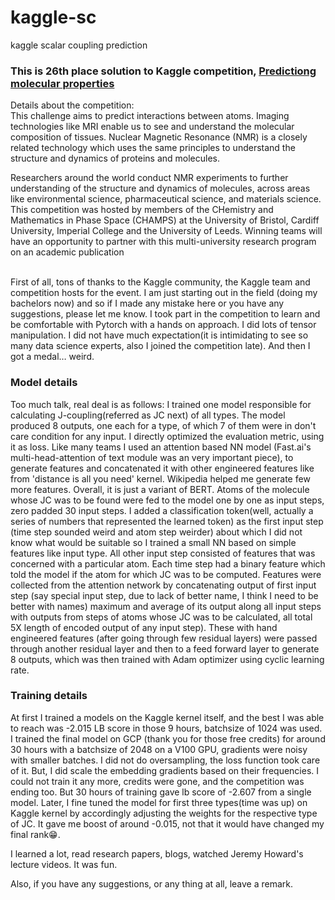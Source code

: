 # kaggle-sc
kaggle scalar coupling prediction
<h3>This is 26th place solution to Kaggle competition,  <a href="https://www.kaggle.com/c/champs-scalar-coupling"> 
Predictiong molecular properties</a><br></h3>
Details about the competition:<br>
This challenge aims to predict interactions between atoms. Imaging technologies like MRI enable us to see and understand the molecular composition of tissues. Nuclear Magnetic Resonance (NMR) is a closely related technology which uses the same principles to understand the structure and dynamics of proteins and molecules.

Researchers around the world conduct NMR experiments to further understanding of the structure and dynamics of molecules, across areas like environmental science, pharmaceutical science, and materials science.
<br>
This competition was hosted by members of the CHemistry and Mathematics in Phase Space (CHAMPS) at the University of Bristol, Cardiff University, Imperial College and the University of Leeds. Winning teams will have an opportunity to partner with this multi-university research program on an academic publication
<br><br>

First of all, tons of thanks to the Kaggle community, the Kaggle team and competition hosts for the event. I am just starting out in the field (doing my bachelors now) and so if I made any mistake here or you have any suggestions, please let me know.
I took part in the competition to learn and be comfortable with Pytorch with a hands on approach. I did lots of tensor manipulation. I did not have much expectation(it is intimidating to see so many data science experts, also I joined the competition late). And then I got a medal… weird.
<br>
### Model details
Too much talk, real deal is as follows:
I trained one model responsible for calculating J-coupling(referred as JC next) of all types. The model produced 8 outputs, one each for a type, of which 7 of them were in don't care condition for any input. I directly optimized the evaluation metric, using it as loss.
Like many teams I used an attention based NN model (Fast.ai's multi-head-attention of text module was an very important piece), to generate features and concatenated it with other engineered features like from 'distance is all you need' kernel. Wikipedia helped me generate few more features. Overall, it is just a variant of BERT.
Atoms of the molecule whose JC was to be found were fed to the model one by one as input steps, zero padded 30 input steps. I added a classification token(well, actually a series of numbers that represented the learned token) as the first input step (time step sounded weird and atom step weirder) about which I did not know what would be suitable so I trained a small NN based on simple features like input type. All other input step consisted of features that was concerned with a particular atom. Each time step had a binary feature which told the model if the atom for which JC was to be computed. Features were collected from the attention network by concatenating output of first input step (say special input step, due to lack of better name, I think I need to be better with names) maximum and average of its output along all input steps with outputs from steps of atoms whose JC was to be calculated, all total 5X length of encoded output of any input step). These with hand engineered features (after going through few residual layers) were passed through another residual layer and then to a feed forward layer to generate 8 outputs, which was then trained with Adam optimizer using cyclic learning rate.

### Training details
At first I trained a models on the Kaggle kernel itself, and the best I was able to reach was -2.015 LB score in those 9 hours, batchsize of 1024 was used.
I trained the final model on GCP (thank you for those free credits) for around 30 hours with a batchsize of 2048 on a V100 GPU, gradients were noisy with smaller batches. I did not do oversampling, the loss function took care of it. But, I did scale the embedding gradients based on their frequencies. I could not train it any more, credits were gone, and the competition was ending too. But 30 hours of training gave lb score of -2.607 from a single model.
Later, I fine tuned the model for first three types(time was up) on Kaggle kernel by accordingly adjusting the weights for the respective type of JC. It gave me boost of around -0.015, not that it would have changed my final rank😁.

I learned a lot, read research papers, blogs, watched Jeremy Howard's lecture videos.
It was fun.

Also, if you have any suggestions, or any thing at all, leave a remark.
